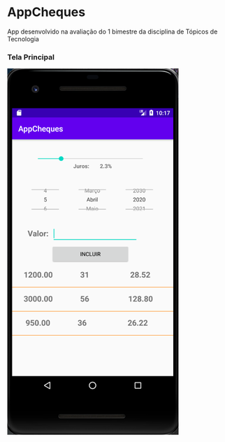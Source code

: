 # AppCheques
App desenvolvido na avaliação do 1 bimestre da disciplina de Tópicos de Tecnologia

### Tela Principal
![Tela Principal](/screenshots/tela-principal.png)
